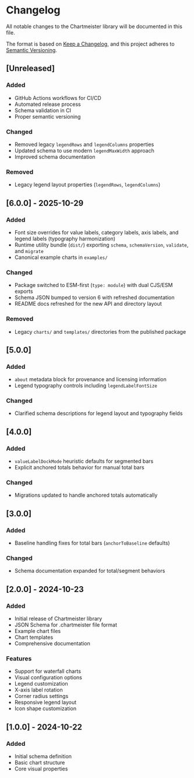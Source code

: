 # Changelog

All notable changes to the Chartmeister library will be documented in this file.

The format is based on [Keep a Changelog](https://keepachangelog.com/en/1.0.0/),
and this project adheres to [Semantic Versioning](https://semver.org/spec/v2.0.0.html).

## [Unreleased]

### Added
- GitHub Actions workflows for CI/CD
- Automated release process
- Schema validation in CI
- Proper semantic versioning

### Changed
- Removed legacy `legendRows` and `legendColumns` properties
- Updated schema to use modern `legendMaxWidth` approach
- Improved schema documentation

### Removed
- Legacy legend layout properties (`legendRows`, `legendColumns`)

## [6.0.0] - 2025-10-29

### Added
- Font size overrides for value labels, category labels, axis labels, and legend labels (typography harmonization)
- Runtime utility bundle (`dist/`) exporting `schema`, `schemaVersion`, `validate`, and `migrate`
- Canonical example charts in `examples/`

### Changed
- Package switched to ESM-first (`type: module`) with dual CJS/ESM exports
- Schema JSON bumped to version 6 with refreshed documentation
- README docs refreshed for the new API and directory layout

### Removed
- Legacy `charts/` and `templates/` directories from the published package

## [5.0.0]

### Added
- `about` metadata block for provenance and licensing information
- Legend typography controls including `legendLabelFontSize`

### Changed
- Clarified schema descriptions for legend layout and typography fields

## [4.0.0]

### Added
- `valueLabelDockMode` heuristic defaults for segmented bars
- Explicit anchored totals behavior for manual total bars

### Changed
- Migrations updated to handle anchored totals automatically

## [3.0.0]

### Added
- Baseline handling fixes for total bars (`anchorToBaseline` defaults)

### Changed
- Schema documentation expanded for total/segment behaviors

## [2.0.0] - 2024-10-23

### Added
- Initial release of Chartmeister library
- JSON Schema for .chartmeister file format
- Example chart files
- Chart templates
- Comprehensive documentation

### Features
- Support for waterfall charts
- Visual configuration options
- Legend customization
- X-axis label rotation
- Corner radius settings
- Responsive legend layout
- Icon shape customization

## [1.0.0] - 2024-10-22

### Added
- Initial schema definition
- Basic chart structure
- Core visual properties

